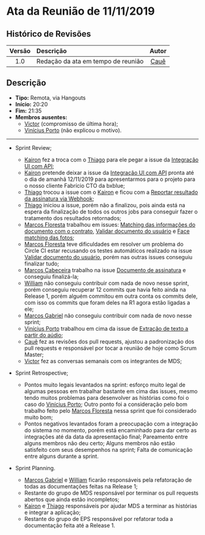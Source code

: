 # Ata da Reunião de 11/11/2019

## Histórico de Revisões

| Versão | Descrição | Autor |
| :----: | :-------- | :---: |
| 1.0 | Redação da ata em tempo de reunião | [Cauê](https://github.com/caue96) |

## Descrição
* **Tipo:** Remota, via Hangouts
* **Início:** 20:20
* **Fim:** 21:35
* **Membros ausentes:**
    - [Victor](https://github.com/victoralvesgomide) (compromisso de última hora);
    - [Vinícius Porto](https://github.com/ViniciusPuerto) (não explicou o motivo).

***
* Sprint Review;
    * [Kairon](https://github.com/kairon-v) fez a troca com o [Thiago](https://github.com/thiagorpereira) para ele pegar a  issue da [Integração UI com API](https://github.com/fga-eps-mds/2019.2-Vsign/pull/163);
    * [Kairon](https://github.com/kairon-v) pretende deixar a issue da [Integração UI com API](https://github.com/fga-eps-mds/2019.2-Vsign/pull/163) pronta até o dia de amanhã 12/11/2019 para apresentarmos para o projeto para o nosso cliente Fabrício CTO da bxblue;
    * [Thiago](https://github.com/thiagorpereira) trocou a issue com o [Kairon](https://github.com/kairon-v) e ficou com a [Reportar resultado da assinatura via Webhook](https://github.com/fga-eps-mds/2019.2-Vsign/issues/158);
    * [Thiago](https://github.com/thiagorpereira) iniciou a issue, porém não a finalizou, pois ainda está na espera da finalização de todos os outros jobs para conseguir fazer o tratamento dos resultados retornados;
    * [Marcos Floresta](https://github.com/MarcosFloresta) trabalhou em issues: [Matching das informações do documento com o contrato](https://github.com/fga-eps-mds/2019.2-Vsign/pull/165), [Validar documento do usuário](https://github.com/fga-eps-mds/2019.2-Vsign/pull/162) e [Face matching das fotos](https://github.com/fga-eps-mds/2019.2-Vsign/pull/148);
    * [Marcos Floresta](https://github.com/MarcosFloresta) teve dificuldades em resolver um problema do Circle CI estar recusando os testes automáticos realizado na issue [Validar documento do usuário](https://github.com/fga-eps-mds/2019.2-Vsign/pull/162), porém nas outras issues conseguiu finalizar tudo;
    * [Marcos Cabeceira](https://github.com/Foxtrot40) trabalho na issue [Documento de assinatura](https://github.com/fga-eps-mds/2019.2-Vsign/pull/164) e conseguiu finalizá-la;
    * [William](https://github.com/williamtpv) não conseguiu contribuir com nada de novo nesse sprint, porém conseguiu recuperar 12 commits que havia feito ainda na Release 1, porém alguém commitou em outra conta os commits dele, com isso os commits que foram deles na R1 agora estão ligadas a ele;
    * [Marcos Gabriel](https://github.com/marcosgtavares) não conseguiu contribuir com nada de novo nesse sprint;
    * [Vinícius Porto](https://github.com/ViniciusPuerto) trabalhou em cima da issue de [Extração de texto a partir do aúdio](https://github.com/ViniciusPuerto);
    * [Cauê](https://github.com/caue96) fez as revisões dos pull requests, ajustou a padronização dos pull requests e responsável por tocar a reunião de hoje como Scrum Master;
    * [Victor](https://github.com/victoralvesgomide) fez as conversas semanais com os integrantes de MDS;

* Sprint Retrospective;
    * Pontos muito legais levantados na sprint: esforço muito legal de algumas pessoas em trabalhar bastante em cima das issues, mesmo tendo muitos problemas para desenvolver as histórias como foi o caso do [Vinícius Porto](https://github.com/ViniciusPuerto); Outro ponto foi a consideração pelo bom trabalho feito pelo [Marcos Floresta](https://github.com/MarcosFloresta) nessa sprint que foi considerado muito bom;
    * Pontos negativos levantados foram a preocupação com a integração do sistema no momento, porém está encaminhado para dar certo as integrações até da data da apresentação final; Pareamento entre alguns membros não deu certo; Alguns membros não estão satisfeito com seus desempenhos na sprint; Falta de comunicação entre alguns durante a sprint.

* Sprint Planning.
    * [Marcos Gabriel](https://github.com/marcosgtavares) e [William](https://github.com/williamtpv) ficarão responsáveis pela refatoração de todas as documentações feitas na Release 1;
    * Restante do grupo de MDS responsável por terminar os pull requests abertos que ainda estão incompletos;
    * [Kairon](https://github.com/kairon-v) e [Thiago](https://github.com/thiagorpereira) responsáveis por ajudar MDS a terminar as histórias e integrar a aplicação;
    * Restante do grupo de EPS responsável por refatorar toda a documentação feita até a Release 1.
